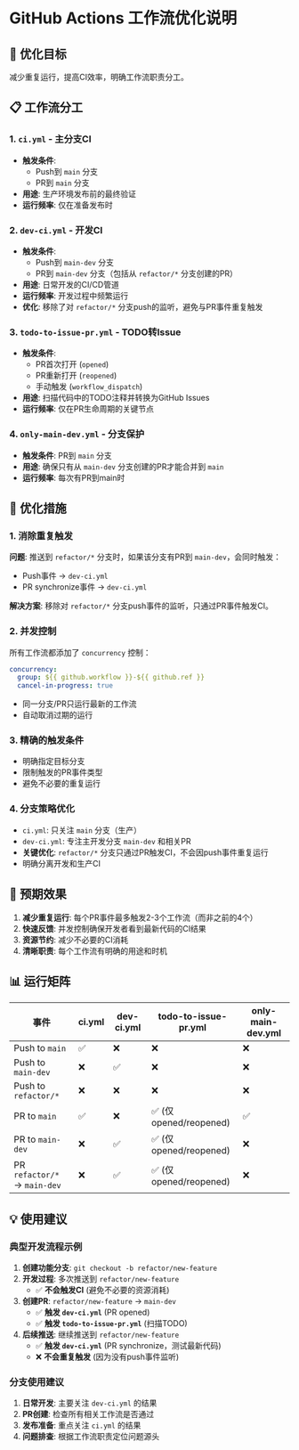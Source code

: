 # GitHub Actions 工作流优化说明

## 🎯 优化目标
减少重复运行，提高CI效率，明确工作流职责分工。

## 📋 工作流分工

### 1. `ci.yml` - 主分支CI
- **触发条件**: 
  - Push到 `main` 分支
  - PR到 `main` 分支
- **用途**: 生产环境发布前的最终验证
- **运行频率**: 仅在准备发布时

### 2. `dev-ci.yml` - 开发CI  
- **触发条件**:
  - Push到 `main-dev` 分支
  - PR到 `main-dev` 分支（包括从 `refactor/*` 分支创建的PR）
- **用途**: 日常开发的CI/CD管道
- **运行频率**: 开发过程中频繁运行
- **优化**: 移除了对 `refactor/*` 分支push的监听，避免与PR事件重复触发

### 3. `todo-to-issue-pr.yml` - TODO转Issue
- **触发条件**:
  - PR首次打开 (`opened`)
  - PR重新打开 (`reopened`)
  - 手动触发 (`workflow_dispatch`)
- **用途**: 扫描代码中的TODO注释并转换为GitHub Issues
- **运行频率**: 仅在PR生命周期的关键节点

### 4. `only-main-dev.yml` - 分支保护
- **触发条件**: PR到 `main` 分支
- **用途**: 确保只有从 `main-dev` 分支创建的PR才能合并到 `main`
- **运行频率**: 每次有PR到main时

## 🔧 优化措施

### 1. 消除重复触发
**问题**: 推送到 `refactor/*` 分支时，如果该分支有PR到 `main-dev`，会同时触发：
- Push事件 → `dev-ci.yml` 
- PR synchronize事件 → `dev-ci.yml`

**解决方案**: 移除对 `refactor/*` 分支push事件的监听，只通过PR事件触发CI。

### 2. 并发控制
所有工作流都添加了 `concurrency` 控制：
```yaml
concurrency:
  group: ${{ github.workflow }}-${{ github.ref }}
  cancel-in-progress: true
```
- 同一分支/PR只运行最新的工作流
- 自动取消过期的运行

### 3. 精确的触发条件
- 明确指定目标分支
- 限制触发的PR事件类型
- 避免不必要的重复运行

### 4. 分支策略优化
- `ci.yml`: 只关注 `main` 分支（生产）
- `dev-ci.yml`: 专注主开发分支 `main-dev` 和相关PR
- **关键优化**: `refactor/*` 分支只通过PR触发CI，不会因push事件重复运行
- 明确分离开发和生产CI

## 🚀 预期效果

1. **减少重复运行**: 每个PR事件最多触发2-3个工作流（而非之前的4个）
2. **快速反馈**: 并发控制确保开发者看到最新代码的CI结果
3. **资源节约**: 减少不必要的CI消耗
4. **清晰职责**: 每个工作流有明确的用途和时机

## 📊 运行矩阵

| 事件 | ci.yml | dev-ci.yml | todo-to-issue-pr.yml | only-main-dev.yml |
|------|--------|------------|---------------------|-------------------|
| Push to `main` | ✅ | ❌ | ❌ | ❌ |
| Push to `main-dev` | ❌ | ✅ | ❌ | ❌ |
| Push to `refactor/*` | ❌ | ❌ | ❌ | ❌ |
| PR to `main` | ✅ | ❌ | ✅ (仅opened/reopened) | ✅ |
| PR to `main-dev` | ❌ | ✅ | ✅ (仅opened/reopened) | ❌ |
| PR `refactor/*` → `main-dev` | ❌ | ✅ | ✅ (仅opened/reopened) | ❌ |

## 💡 使用建议

### 典型开发流程示例
1. **创建功能分支**: `git checkout -b refactor/new-feature`
2. **开发过程**: 多次推送到 `refactor/new-feature` 
   - ✅ **不会触发CI** (避免不必要的资源消耗)
3. **创建PR**: `refactor/new-feature` → `main-dev`
   - ✅ **触发 `dev-ci.yml`** (PR opened)
   - ✅ **触发 `todo-to-issue-pr.yml`** (扫描TODO)
4. **后续推送**: 继续推送到 `refactor/new-feature`
   - ✅ **触发 `dev-ci.yml`** (PR synchronize，测试最新代码)
   - ❌ **不会重复触发** (因为没有push事件监听)

### 分支使用建议

1. **日常开发**: 主要关注 `dev-ci.yml` 的结果
2. **PR创建**: 检查所有相关工作流是否通过
3. **发布准备**: 重点关注 `ci.yml` 的结果
4. **问题排查**: 根据工作流职责定位问题源头